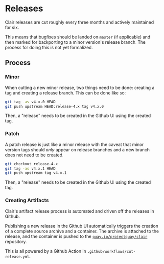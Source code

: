 # Releases

Clair releases are cut roughly every three months and actively maintained for
six.

This means that bugfixes should be landed on `master` (if applicable) and then
marked for backporting to a minor version's release branch. The process for
doing this is not yet formalized.

## Process

### Minor

When cutting a new minor release, two things need to be done: creating a tag and
creating a release branch. This can be done like so:

```sh
git tag -as v4.x.0 HEAD
git push upstream HEAD:release-4.x tag v4.x.0
```

Then, a "release" needs to be created in the Github UI using the created tag.

### Patch

A patch release is just like a minor release with the caveat that minor version
tags should *only* appear on release branches and a new branch does not need to
be created.

```sh
git checkout release-4.x
git tag -as v4.x.1 HEAD
git push upstream tag v4.x.1
```

Then, a "release" needs to be created in the Github UI using the created tag.

### Creating Artifacts

Clair's artifact release process is automated and driven off the releases in
Github.

Publishing a new release in the Github UI automatically triggers the creation of
a complete source archive and a container. The archive is attached to the
release, and the container is pushed to the
[`quay.io/projectquay/clair`](https://quay.io/repository/projectquay/clair)
repository.

This is all powered by a Github Action in `.github/workflows/cut-release.yml`.
